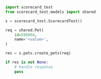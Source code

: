<!-- Start SDK Example Usage [usage] -->
```python
import scorecard_test
from scorecard_test.models import shared

s = scorecard_test.ScorecardTest()

req = shared.Pet(
    id=596804,
    name='<value>',
)

res = s.pets.create_pets(req)

if res is not None:
    # handle response
    pass

```
<!-- End SDK Example Usage [usage] -->